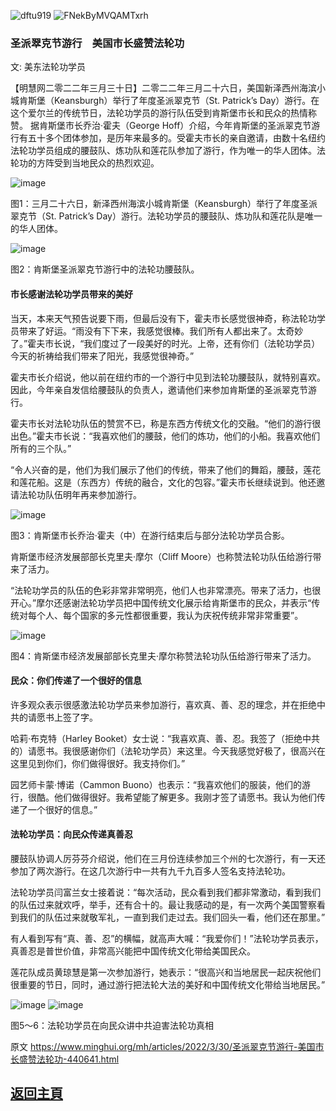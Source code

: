 ![dftu919](https://user-images.githubusercontent.com/79625284/160800819-d868a3a9-cb1d-4ba1-a0b3-3d7f3920c654.jpg)
![FNekByMVQAMTxrh](https://user-images.githubusercontent.com/79625284/160578740-bda54c6b-96ef-4c15-8bea-243036bbd5c7.png)

### 圣派翠克节游行　美国市长盛赞法轮功

文: 美东法轮功学员 

【明慧网二零二二年三月三十日】二零二二年三月二十六日，美国新泽西州海滨小城肯斯堡（Keansburgh）举行了年度圣派翠克节（St. Patrick’s Day）游行。在这个爱尔兰的传统节日，法轮功学员的游行队伍受到肯斯堡市长和民众的热情称赞。
据肯斯堡市长乔治·霍夫（George Hoff）介绍，今年肯斯堡的圣派翠克节游行有五十多个团体参加，是历年来最多的。受霍夫市长的亲自邀请，由数十名纽约法轮功学员组成的腰鼓队、炼功队和莲花队参加了游行，作为唯一的华人团体。法轮功的方阵受到当地民众的热烈欢迎。

![image](https://user-images.githubusercontent.com/79625284/160797764-044ba628-f379-4746-8084-c103abdb8c32.png)

图1：三月二十六日，新泽西州海滨小城肯斯堡（Keansburgh）举行了年度圣派翠克节（St. Patrick’s Day）游行。法轮功学员的腰鼓队、炼功队和莲花队是唯一的华人团体。

![image](https://user-images.githubusercontent.com/79625284/160797863-b5d9c554-879d-4078-a1c1-75806a183e65.png)

图2：肯斯堡圣派翠克节游行中的法轮功腰鼓队。

#### 市长感谢法轮功学员带来的美好

当天，本来天气预告说要下雨，但最后没有下，霍夫市长感觉很神奇，称法轮功学员带来了好运。“雨没有下下来，我感觉很棒。我们所有人都出来了。太奇妙了。”霍夫市长说，“我们度过了一段美好的时光。上帝，还有你们（法轮功学员）今天的祈祷给我们带来了阳光，我感觉很神奇。”

霍夫市长介绍说，他以前在纽约市的一个游行中见到法轮功腰鼓队，就特别喜欢。因此，今年亲自发信给腰鼓队的负责人，邀请他们来参加肯斯堡的圣派翠克节游行。

霍夫市长对法轮功队伍的赞赏不已，称是东西方传统文化的交融。“他们的游行很出色。”霍夫市长说：“我喜欢他们的腰鼓，他们的炼功，他们的小船。我喜欢他们所有的三个队。”

“令人兴奋的是，他们为我们展示了他们的传统，带来了他们的舞蹈，腰鼓，莲花和莲花船。这是（东西方）传统的融合，文化的包容。”霍夫市长继续说到。他还邀请法轮功队伍明年再来参加游行。

![image](https://user-images.githubusercontent.com/79625284/160798050-e7c485a7-65f7-4736-bad8-25662847f910.png)

图3：肯斯堡市长乔治·霍夫（中）在游行结束后与部分法轮功学员合影。

肯斯堡市经济发展部部长克里夫·摩尔（Cliff Moore）也称赞法轮功队伍给游行带来了活力。

“法轮功学员的队伍的色彩非常非常明亮，他们人也非常漂亮。带来了活力，也很开心。”摩尔还感谢法轮功学员把中国传统文化展示给肯斯堡市的民众，并表示“传统对每个人、每个国家的多元性都很重要，我认为庆祝传统非常非常重要”。

![image](https://user-images.githubusercontent.com/79625284/160798181-f478238c-014a-4a19-8ffa-3c794c99536e.png)

图4：肯斯堡市经济发展部部长克里夫·摩尔称赞法轮功队伍给游行带来了活力。

#### 民众：你们传递了一个很好的信息

许多观众表示很感激法轮功学员来参加游行，喜欢真、善、忍的理念，并在拒绝中共的请愿书上签了字。

哈莉·布克特（Harley Booket）女士说：“我喜欢真、善、忍。我签了（拒绝中共的）请愿书。我很感谢你们（法轮功学员）来这里。今天我感觉好极了，很高兴在这里见到你们，你们做得很好。我支持你们。”

园艺师卡蒙·博诺（Cammon Buono）也表示：“我喜欢他们的服装，他们的游行，很酷。他们做得很好。我希望能了解更多。我刚才签了请愿书。我认为他们传递了一个很好的信息。”

#### 法轮功学员：向民众传递真善忍

腰鼓队协调人厉芬芬介绍说，他们在三月份连续参加三个州的七次游行，有一天还参加了两次游行。在这几次游行中一共有九千九百多人签名支持法轮功。

法轮功学员闫富兰女士接着说：“每次活动，民众看到我们都非常激动，看到我们的队伍过来就欢呼，举手，还有合十的。最让我感动的是，有一次两个美国警察看到我们的队伍过来就敬军礼，一直到我们走过去。我们回头一看，他们还在那里。”

有人看到写有“真、善、忍”的横幅，就高声大喊：“我爱你们！”法轮功学员表示，真善忍是普世价值，非常高兴能把中国传统文化带给美国民众。

莲花队成员黄琼慧是第一次参加游行，她表示：“很高兴和当地居民一起庆祝他们很重要的节日，同时，通过游行把法轮大法的美好和中国传统文化带给当地居民。”

![image](https://user-images.githubusercontent.com/79625284/160798426-3125d335-e1b1-4b2a-a00e-dfa1a927deca.png)
![image](https://user-images.githubusercontent.com/79625284/160798630-402b3f0d-3d1c-413a-bf9c-6c83492475c1.png)

图5～6：法轮功学员在向民众讲中共迫害法轮功真相

原文 https://www.minghui.org/mh/articles/2022/3/30/圣派翠克节游行-美国市长盛赞法轮功-440641.html

## [返回主頁](https://git.io/Js3EY)
